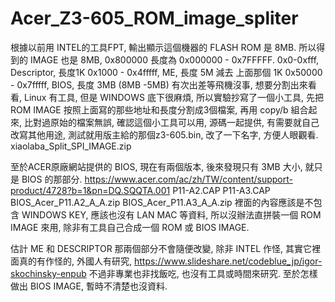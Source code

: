 # Acer_Z3-605_ROM_image_spliter

根據以前用 INTEL的工具FPT, 輸出顯示這個機器的 FLASH ROM 是 8MB.
所以得到的 IMAGE 也是 8MB, 0x800000 長度為 0x000000 - 0x7FFFFF.
0x0-0xfff, Descriptor, 長度1K
0x1000 - 0x4fffff, ME, 長度 5M 減去 上面那個 1K
0x50000 - 0x7fffff, BIOS, 長度 3MB (8MB -5MB)
有次出差等飛機沒事, 想要分割出來看看, Linux 有工具, 但是 WINDOWS 底下很麻煩, 所以實驗抄寫了一個小工具, 先把 ROM IMAGE 按照上面寫的那些地址和長度分割成3個檔案, 再用 copy/b 組合起來, 比對過原始的檔案無誤, 確認這個小工具可以用, 源碼一起提供, 有需要就自己改寫其他用途, 測試就用版主給的那個z3-605.bin, 改了一下名字, 方便人眼觀看.
xiaolaba_Split_SPI_IMAGE.zip


至於ACER原廠網站提供的 BIOS, 現在有兩個版本, 後來發現只有 3MB 大小, 就只是 BIOS 的那部分.
https://www.acer.com/ac/zh/TW/content/support-product/4728?b=1&pn=DQ.SQQTA.001
P11-A2.CAP
P11-A3.CAP
BIOS_Acer_P11.A2_A_A.zip
BIOS_Acer_P11.A3_A_A.zip
裡面的內容應該是不包含 WINDOWS KEY, 應該也沒有 LAN MAC 等資料, 所以沒辦法直拼裝一個 ROM IMAGE 來用, 除非有工具自己合成一個 ROM 或 BIOS IMAGE.

估計 ME 和 DESCRIPTOR 那兩個部分不會隨便改變, 除非 INTEL 作怪, 其實它裡面真的有作怪的, 外國人有研究,
https://www.slideshare.net/codeblue_jp/igor-skochinsky-enpub
不過非專業也非找飯吃, 也沒有工具或時間來研究. 至於怎樣做出 BIOS IMAGE, 暫時不清楚也沒資料.
